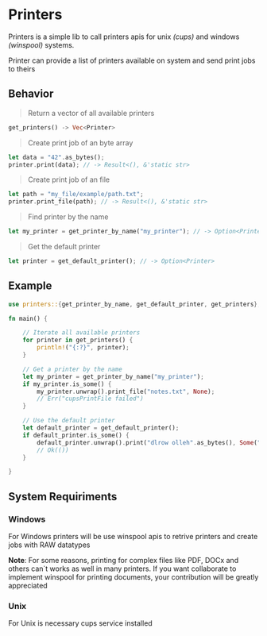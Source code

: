 # Printers

Printers is a simple lib to call printers apis for unix *(cups)* and windows *(winspool)* systems.

Printer can provide a list of printers available on system and send print jobs to theirs

## Behavior

> Return a vector of all available printers

```rust
get_printers() -> Vec<Printer>
```

> Create print job of an byte array

```rust
let data = "42".as_bytes();
printer.print(data); // -> Result<(), &'static str>
```

> Create print job of an file

```rust
let path = "my_file/example/path.txt";
printer.print_file(path); // -> Result<(), &'static str>
```

> Find printer by the name

```rust
let my_printer = get_printer_by_name("my_printer"); // -> Option<Printer>
```

> Get the default printer

```rust
let printer = get_default_printer(); // -> Option<Printer>
```

## Example

```rust
use printers::{get_printer_by_name, get_default_printer, get_printers};

fn main() {

    // Iterate all available printers
    for printer in get_printers() {
        println!("{:?}", printer);
    }

    // Get a printer by the name
    let my_printer = get_printer_by_name("my_printer");
    if my_printer.is_some() {
        my_printer.unwrap().print_file("notes.txt", None);
        // Err("cupsPrintFile failed")
    }

    // Use the default printer
    let default_printer = get_default_printer();
    if default_printer.is_some() {
        default_printer.unwrap().print("dlrow olleh".as_bytes(), Some("My Job"));
        // Ok(())
    }

}

```

## System Requiriments

### Windows
For Windows printers will be use winspool apis to retrive printers and create jobs with RAW datatypes

**Note**: For some reasons, printing for complex files like PDF, DOCx and others can`t works as well in many printers. If you want collaborate to implement winspool for printing documents, your contribution will be greatly appreciated

### Unix
For Unix is necessary cups service installed
